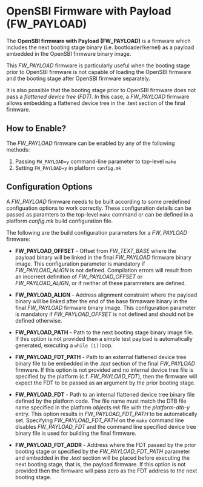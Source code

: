 OpenSBI Firmware with Payload (FW_PAYLOAD)
==========================================

The **OpenSBI firmware with Payload (FW_PAYLOAD)** is a firmware which
includes the next booting stage binary (i.e. bootloader/kernel) as a
payload embedded in the OpenSBI firmware binary image.

This *FW_PAYLOAD* firmware is particularly useful when the booting stage
prior to OpenSBI firmware is not capable of loading the OpenSBI firmware
and the booting stage after OpenSBI firmware separately.

It is also possible that the booting stage prior to OpenSBI firmware
does not pass a *flattened device tree (FDT)*. In this case, a
*FW_PAYLOAD* firmware allows embedding a flattened device tree in
the .text section of the final firmware.

How to Enable?
--------------

The *FW_PAYLOAD* firmware can be enabled by any of the following methods:

1. Passing `FW_PAYLOAD=y` command-line parameter to top-level `make`
2. Setting `FW_PAYLOAD=y` in platform `config.mk`

Configuration Options
---------------------

A *FW_PAYLOAD* firmware needs to be built according to some predefined
configuation options to work correctly. These configuration details can
be passed as paramters to the top-level `make` command or can be defined
 in a platform *config.mk* build configuration file.

The following are the build configuration parameters for a *FW_PAYLOAD*
firmware:

* **FW_PAYLOAD_OFFSET** - Offset from *FW_TEXT_BASE* where the payload
binary will be linked in the final *FW_PAYLOAD* firmware binary image.
This configuration parameter is mandatory if *FW_PAYLOAD_ALIGN* is not
defined.  Compilation errors will result from an incorrect definition
of *FW_PAYLOAD_OFFSET* or *FW_PAYLOAD_ALIGN*, or if neither of these
paramreters are defined.

* **FW_PAYLOAD_ALIGN** - Address alignment constraint where the payload
binary will be linked after the end of the base firmaware binary in the
final *FW_PAYLOAD* firmware binary image. This configuration parameter
is mandatory if *FW_PAYLOAD_OFFSET* is not defined and should not be
defined otherwise.

* **FW_PAYLOAD_PATH** - Path to the next booting stage binary image
file.  If this option is not provided then a simple test payload is
automatically generated, executing a `while (1)` loop.

* **FW_PAYLOAD_FDT_PATH** - Path to an external flattened device tree
binary file to be embedded in the *.text* section of the final
*FW_PAYLOAD* firmware. If this option is not provided and no internal
device tree file is specified by the platform (c.f. *FW_PAYLOAD_FDT*),
then the firmware will expect the FDT to be passed as an argument by
the prior booting stage.

* **FW_PAYLOAD_FDT** - Path to an internal flattened device tree
binary file defined by the platform code. The file name must match the
DTB file name specified in the platform *objects.mk* file with the
*platform-dtb-y* entry. This option results in *FW_PAYLOAD_FDT_PATH* to
be automatically set. Specifying *FW_PAYLOAD_FDT_PATH* on the `make`
command line disables *FW_PAYLOAD_FDT* and the command line specified
device tree binary file is used for building the final firmware.

* **FW_PAYLOAD_FDT_ADDR** - Address where the FDT passed by the prior
booting stage or specified by the *FW_PAYLOAD_FDT_PATH* parameter and
embedded in the *.text* section will be placed before executing the
next booting stage, that is, the payload firmware. If this option is
not provided then the firmware will pass zero as the FDT address to the
next booting stage.

